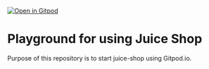 [![Open in Gitpod](https://gitpod.io/button/open-in-gitpod.svg)](https://gitpod.io/#https://github.com/Bouvet-deler/juice-shop-playground)

# Playground for using Juice Shop

Purpose of this repository is to start juice-shop using Gitpod.io.
